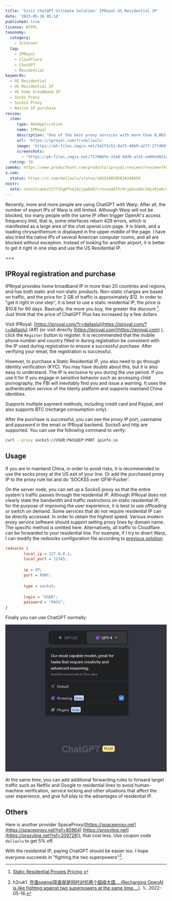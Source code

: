 ```yaml
---
title: 'Visit ChatGPT Ultimate Solution: IPRoyal US Residential IP'
date: '2023-05-18 05:18'
published: true
license: WTFPL
taxonomy:
  category:
    - Internet
  tag:
    - IPRoyal
    - Cloudflare
    - ChatGPT
    - Residential
keywords:
  - US Residential
  - US Residential IP
  - US home broadband IP
  - Socks Proxy
  - Socks5 Proxy
  - Native IP purchase
review:
  item:
     type: WebApplication
     name: IPRoyal
     description: "One of the best proxy services with more than 8,003,349 IP's"
     url: 'https://iproyal.com/?r=dallaslu'
     image: 'https://ph-files.imgix.net/542f3c51-8a73-48b9-a27f-2f7d60fa1b51.png'
     screenshots: 
       - "https://ph-files.imgix.net/717088fe-33a0-4dd9-a7a5-e4003d651c47.png"
  rating: 10
sameAs: https://www.producthunt.com/products/iproyal/reviews?review=747126
x.com:
  status: https://x.com/dallaslu/status/1662348585634246656
nostr:
  note: note1tcqekzt27f2hg6fhdj6zjqa0d47crkvxaa6f3r8rjpkxu66c3dys9jwkcc
---
```


Recently, more and more people are using ChatGPT with Warp. After all, the number of export IPs of Warp is still limited. Although Warp will not be blocked, too many people with the same IP often trigger OpenAI's access frequency limit, that is, some interfaces return 429 errors, which is manifested as a large area of the chat.openai.com page. It is blank, and a loading chrysanthemum is displayed in the upper middle of the page. I have also tried the native IPs of several American computer rooms, and all are blocked without exception. Instead of looking for another airport, it is better to get it right in one step and use the US Residential IP.

===

## IPRoyal registration and purchase

IPRoyal provides home broadband IP in more than 20 countries and regions, and has both static and non-static products. Non-static charges are based on traffic, and the price for 2 GB of traffic is approximately \$12. In order to "get it right in one step", it is best to use a static residential IP, the price is \$10.8 for 90 days. Basically, the more you buy, the greater the discount [^iproyal-pricing-static]. Just think that the price of ChatGPT Plus has increased by a few dollars.

Visit IPRoyal: [https://iproyal.com/?r=dallaslu](https://iproyal.com/?r=dallaslu) (Aff) (or visit directly [https://iproyal.com](https://iproyal.com) ), click the `Register` button to register. It is recommended that the mobile phone number and country filled in during registration be consistent with the IP used during registration to ensure a successful purchase. After verifying your email, the registration is successful.

However, to purchase a Static Residential IP, you also need to go through identity verification (KYC). You may have doubts about this, but it is also easy to understand. The IP is exclusive to you during the use period. If you use it for If you engage in sensitive behavior such as accessing child pornography, the FBI will inevitably find you and issue a warning. It uses the authentication service of the Identy platform and supports mainland China identities.

Supports multiple payment methods, including credit card and Paypal, and also supports BTC (recharge consumption only).

After the purchase is successful, you can see the proxy IP port, username and password in the email or IPRoyal backend. Socks5 and http are supported. You can use the following command to verify:

```bash
curl --proxy socks5://USER:PASS@IP:PORT ipinfo.io
```

## Usage

If you are in mainland China, in order to avoid risks, it is recommended to use the socks proxy at the US exit of your line. Or add the purchased  proxy IP to the proxy rule list and do 'SOCKS5 over GFW-Fucker'.

On the server node, you can set up a Socks5 proxy so that the entire system's traffic passes through the residential IP. Although IPRoyal does not clearly state the bandwidth and traffic restrictions on static residential IP, for the purpose of improving the user experience, it is best to use offloading or switch on demand. Some services that do not require residential IP can be directly accessed. In order to obtain the highest speed. Various modern proxy service software should support setting proxy lines by domain name. The specific method is omitted here. Alternatively, all traffic to Cloudflare can be forwarded to your residential line. For example, if I try to divert Warp, I can modify the redsocks configuration file according to [previous solution](/redirect-cloudflare-traffic-back-to-warp/):

```ini showLineNumbers
redsocks {
        local_ip = 127.0.0.1;
        local_port = 12345;

        ip = IP;
        port = PORT;

        type = socks5;

        login = "USER";
        password = "PASS";
}
```

Finally you can use ChatGPT normally:

![ChatGPT Plus Works](./chatgpt-plus.png)

At the same time, you can add additional forwarding rules to forward target traffic such as Netflix and Google to residential lines to avoid human-machine verification, service locking and other situations that affect the user experience, and give full play to the advantages of residential IP.

## Others

Here is another provider SpaceProxy([https://spaceproxy.net](https://spaceproxy.net?ref=80864) [https://proxyline.net](https://proxyline.net?ref=209726)), that cost less. Use coupon code `dallaslu` to get 5% off.

With the residential IP, paying ChatGPT should be easier too. I hope everyone succeeds in "fighting the two superpowers"[^super-two].

[^iproyal-pricing-static]: [Static Residential Proxies Pricing ](https://iproyal.com/pricing/static-residential-proxies/)
[^super-two]: h2ruk1. [充值openai简直就是同时对抗两个超级大国....(Recharging OpenAI is like fighting against two superpowers at the same time....)](https://x.com/h2ruk1/status/1658362135037239297). 𝕏. 2022-05-16.
